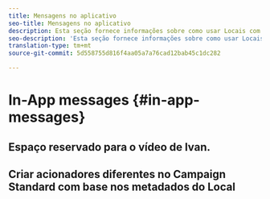 ```yaml
---
title: Mensagens no aplicativo
seo-title: Mensagens no aplicativo
description: Esta seção fornece informações sobre como usar Locais com mensagens no aplicativo no Campaign Standard.
seo-description: 'Esta seção fornece informações sobre como usar Locais com mensagens no aplicativo no Campaign Standard. '
translation-type: tm+mt
source-git-commit: 5d558755d816f4aa05a7a76cad12bab45c1dc282

---
```



# In-App messages {#in-app-messages}

## Espaço reservado para o vídeo de Ivan.


## Criar acionadores diferentes no Campaign Standard com base nos metadados do Local

